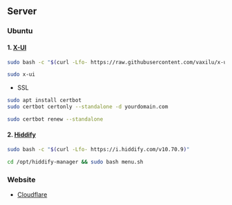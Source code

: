 
## Server

### Ubuntu

#### 1. [X-UI](https://github.com/vaxilu/x-ui)

```sh
sudo bash -c "$(curl -Lfo- https://raw.githubusercontent.com/vaxilu/x-ui/master/install.sh)"
```

```sh
sudo x-ui
```

- SSL

```sh
sudo apt install certbot
sudo certbot certonly --standalone -d yourdomain.com
```

```sh
sudo certbot renew --standalone
```

#### 2. [Hiddify](https://github.com/hiddify/hiddify-config)

```sh
sudo bash -c "$(curl -Lfo- https://i.hiddify.com/v10.70.9)"
```

```sh
cd /opt/hiddify-manager && sudo bash menu.sh
```


### Website

- [Cloudflare](https://dash.cloudflare.com/)
